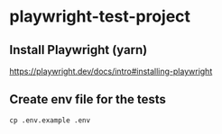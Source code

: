 # playwright-test-project

## Install Playwright (yarn)
https://playwright.dev/docs/intro#installing-playwright

## Create env file for the tests

`cp .env.example .env`
